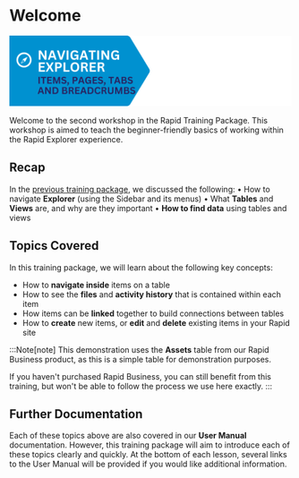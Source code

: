 # Welcome

![A banner image that describes the heading for this training course. It reads: "Navigating Explorer" and has an icon of a compass. The subheading reads: "Items, Pages, Tabs, and Breadcrumbs".](NavExplorer2Banner.png)

Welcome to the second workshop in the Rapid Training Package. This workshop is aimed to teach the beginner-friendly basics of working within the Rapid Explorer experience.

## Recap

In the [previous training package](<./docs/training/Navigating%20Explorer%20-%20Part%201/0-Welcome>), we discussed the following:
•	How to navigate **Explorer** (using the Sidebar and its menus)
•	What **Tables** and **Views** are, and why are they important
•	**How to find data** using tables and views

## Topics Covered

In this training package, we will learn about the following key concepts:

- How to **navigate inside** items on a table
- How to see the **files** and **activity history** that is contained within each item
- How items can be **linked** together to build connections between tables
- How to **create** new items, or **edit** and **delete** existing items in your Rapid site

:::Note[note]
This demonstration uses the **Assets** table from our Rapid Business product, as this is a simple table for demonstration purposes.

If you haven't purchased Rapid Business, you can still benefit from this training, but won't be able to follow the process we use here exactly.
:::

## Further Documentation

Each of these topics above are also covered in our **User Manual** documentation. However, this training package will aim to introduce each of these topics clearly and quickly. At the bottom of each lesson, several links to the User Manual will be provided if you would like additional information.